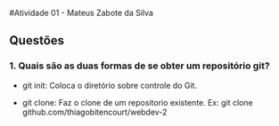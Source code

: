  #Atividade 01 -  Mateus Zabote da Silva

## Questões

### 1. Quais são as duas formas de se obter um repositório git?

- git init: Coloca o diretório sobre controle do Git.

- git clone: Faz o clone de um repositorio existente.
Ex: git clone github.com/thiagobitencourt/webdev-2
